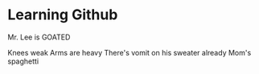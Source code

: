 # Learning Github

Mr. Lee is GOATED

Knees weak
Arms are heavy
There's vomit on his sweater already
Mom's spaghetti
